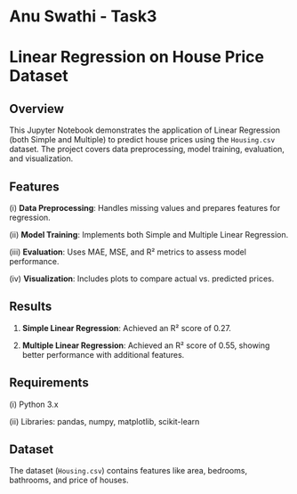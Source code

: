 # Anu Swathi - Task3
# Linear Regression on House Price Dataset

## Overview
This Jupyter Notebook demonstrates the application of Linear Regression (both Simple and Multiple) to predict house prices using the `Housing.csv` dataset. The project covers data preprocessing, model training, evaluation, and visualization.

## Features
(i) **Data Preprocessing**: Handles missing values and prepares features for regression.

(ii) **Model Training**: Implements both Simple and Multiple Linear Regression.

(iii) **Evaluation**: Uses MAE, MSE, and R² metrics to assess model performance.

(iv) **Visualization**: Includes plots to compare actual vs. predicted prices.

## Results
1. **Simple Linear Regression**: Achieved an R² score of 0.27.

2. **Multiple Linear Regression**: Achieved an R² score of 0.55, showing better performance with additional features.

## Requirements
(i) Python 3.x

(ii) Libraries: pandas, numpy, matplotlib, scikit-learn

## Dataset
The dataset (`Housing.csv`) contains features like area, bedrooms, bathrooms, and price of houses.
